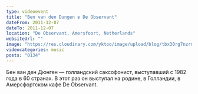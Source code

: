```yaml
---
type: videoevent
title: "Ben van den Dungen в De Observant"
dateFrom: 2011-12-07
dateTo: 2011-12-07
location: "De Observant, Amersfoort, Netherlands"
websiteUrl: ""
image: "https://res.cloudinary.com/yktoo/image/upload/blog/tbx30rg7nzrm1838.jpg"
videocategories: music
posts: "0134"
---
```


Бен ван ден Дюнген — голландский саксофонист, выступавший с 1982 года в 60 странах. В этот раз он выступал на родине, в Голландии, в Амерсфортском кафе De Observant.

